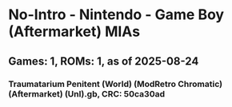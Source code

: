 # No-Intro - Nintendo - Game Boy (Aftermarket) MIAs
## Games: 1, ROMs: 1, as of 2025-08-24

### Traumatarium Penitent (World) (ModRetro Chromatic) (Aftermarket) (Unl).gb, CRC: 50ca30ad
